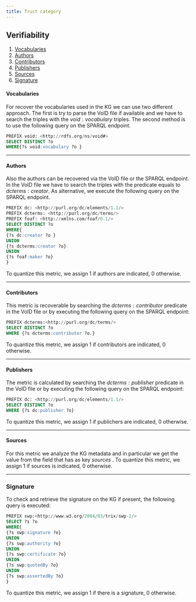 ```yaml
---
title: Trust category
---
```


## Verifiability
1. [Vocabularies](#vocabularies)
2. [Authors](#authors)
3. [Contributors](#contributors)
4. [Publishers](#publishers)
5. [Sources](#sources)
6. [Signature](#signature)

#### **Vocabularies**
For recover the vocabularies used in the KG we can use two different approach. The first is try to parse the VoID file if available and we have to search the triples with the $void:vocabulary$ triples. The second method is to use the following query on the SPARQL endpoint.

```sql
PREFIX void: <http://rdfs.org/ns/void#>
SELECT DISTINCT ?o
WHERE{?s void:vocabulary ?o }
```

---

#### **Authors**
Also the authors can be recovered via the VoID file or the SPARQL endpoint. In the VoID file we have to search the triples with the predicate equals to $dcterms:creator$. As alternative, we execute the following query on the SPARQL endpoint.

```sql
PREFIX dc: <http://purl.org/dc/elements/1.1/>
PREFIX dcterms: <http://purl.org/dc/terms/>
PREFIX foaf: <http://xmlns.com/foaf/0.1/>
SELECT DISTINCT ?o
WHERE{
{?s dc:creator ?o }
UNION
{?s dcterms:creator ?o}
UNION
{?s foaf:maker ?o}
}
```
To quantize this metric, we assign 1 if authors are indicated, 0 otherwise.

---

#### **Contributors**
This metric is recoverable by searching the $dcterms:contributor$ predicate in the VoID file or by executing the following query on the SPARQL endpoint:

```sql
PREFIX dcterms:<http://purl.org/dc/terms/>
SELECT DISTINCT ?o
WHERE {?s dcterms:contributor ?o.}
```
To quantize this metric, we assign 1 if contributors are indicated, 0 otherwise.

---

#### **Publishers**
The metric is calculated by searching the $dcterms:publisher$ predicate in the VoID file or by executing the following query on the SPARQL endpoint:

```sql
PREFIX dc: <http://purl.org/dc/elements/1.1/>
SELECT DISTINCT ?o
WHERE {?s dc:publisher ?o}
```
To quantize this metric, we assign 1 if publichers are indicated, 0 otherwise.

---

#### **Sources**
For this metric we analyze the KG metadata and in particular we get the value from the field that has as key $sources$ .
To quantize this metric, we assign 1 if sources is indicated, 0 otherwise.

---

### **Signature**
To check and retrieve the signature on the KG if present, the following query is executed:

```sql
PREFIX swp:<http://www.w3.org/2004/03/trix/swp-2/>
SELECT ?s ?o
WHERE{
{?s swp:signature ?o}
UNION
{?s swp:authority ?o}
UNION
{?s swp:certificate ?o}
UNION
{?s swp:quotedBy ?o}
UNION
{?s swp:assertedBy ?o}
}
```
To quantize this metric, we assign 1 if there is a signature, 0 otherwise.